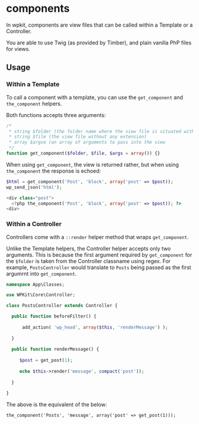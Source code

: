 
# components

In wpkit, components are view files that can be called within a Template or a Controller.

You are able to use Twig (as provided by Timber), and plain vanilla PhP files for views.

## Usage

### Within a Template

To call a component with a template, you can use the `get_component` and `the_component` helpers.

Both functions accepts three arguments:

```php
/*
 * string $folder (the folder name where the view file is situated within the Components folder
 * string $file (the view file without any extension)
 * array $argse (an array of arguments to pass into the view
 */
function get_component($folder, $file, $args = array()) {}
```

When using `get_component`, the view is returned rather, but when using `the_component` the response is echoed:

```php
$html = get_component('Post', 'block', array('post' => $post));
wp_send_json('html');
```

```php
<div class="post">
  <?php the_component('Post', 'block', array('post' => $post)); ?>
<div>
```

### Within a Controller

Controllers come with a `::render` helper method that wraps `get_component`.

Unlike the Template helpers, the Controller helper accepts only two arguments. This is because the first argument required by `get_component` for the `$folder` is taken from the Controller classname using regex. For example, `PostsController` would translate to `Posts` being passed as the first argumrnt into `get_component`.

```php
namespace App\Classes;

use WPKit\Core\Controller;

class PostsController extends Controller {

  public function beforeFilter() {
  
      add_action( 'wp_head', array($this, 'renderMessage') );
      
  }
  
  public function renderMessage() {
  
     $post = get_post(1);
     
     echo $this->render('message', compact('post'));
     
  }
  
}
```

The above is the equivalent of the below:

`the_component('Posts', 'message', array('post' => get_post(1)));`

